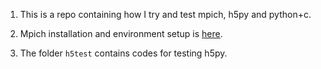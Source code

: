 1. This is a repo containing how I try and test mpich, h5py and python+c.


1. Mpich installation and environment setup is [here](setup.md).

1. The folder `h5test` contains codes for testing h5py.

